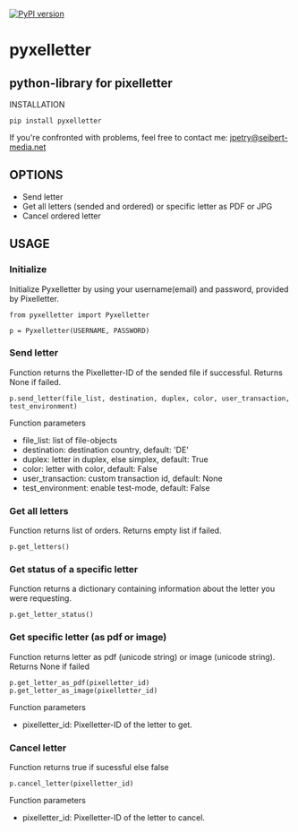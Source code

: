 [![PyPI version](https://badge.fury.io/py/pyxelletter.svg)](https://badge.fury.io/py/pyxelletter)

# pyxelletter

## python-library for pixelletter


INSTALLATION

    pip install pyxelletter
  
  If you're confronted with problems, feel free to contact me: jpetry@seibert-media.net

## OPTIONS
  * Send letter
  * Get all letters (sended and ordered) or specific letter as PDF or JPG
  * Cancel ordered letter
  
## USAGE

### Initialize
  
  Initialize Pyxelletter by using your username(email) and password, provided by Pixelletter.
  
    from pyxelletter import Pyxelletter
    
    p = Pyxelletter(USERNAME, PASSWORD)

### Send letter
  
  Function returns the Pixelletter-ID of the sended file if successful. 
  Returns None if failed.
  
    p.send_letter(file_list, destination, duplex, color, user_transaction, test_environment)
  
  Function parameters
  
  * file_list: list of file-objects
  * destination: destination country, default: 'DE'
  * duplex: letter in duplex, else simplex, default: True
  * color: letter with color, default: False
  * user_transaction: custom transaction id, default: None
  * test_environment: enable test-mode, default: False
  
### Get all letters
  
  Function returns list of orders. 
  Returns empty list if failed.
    
    p.get_letters()
    
### Get status of a specific letter
  
  Function returns a dictionary containing information about the letter you were requesting.
    
    p.get_letter_status()

### Get specific letter (as pdf or image)
  
  Function returns letter as pdf (unicode string) or image (unicode string). 
  Returns None if failed
  
    p.get_letter_as_pdf(pixelletter_id)
    p.get_letter_as_image(pixelletter_id)
  
  Function parameters
  * pixelletter_id: Pixelletter-ID of the letter to get.

### Cancel letter
  
  Function returns true if sucessful else false
  
    p.cancel_letter(pixelletter_id)
  
  Function parameters
  * pixelletter_id: Pixelletter-ID of the letter to cancel.
